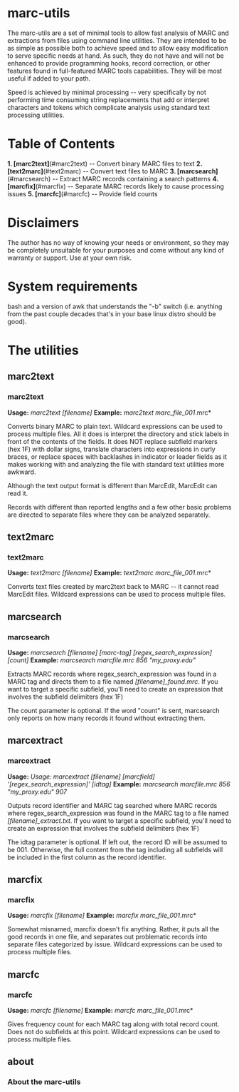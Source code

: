# marc-utils
The marc-utils are a set of minimal tools to allow fast analysis of MARC and extractions from files using command line utilities. They are intended to be as simple as possible both to achieve speed and to allow easy modification to serve specific needs at hand. As such, they do not have and will not be enhanced to provide programming hooks, record correction, or other features found in full-featured MARC tools capabilities. They will be most useful if added to your path.

Speed is achieved by minimal processing -- very specifically by not performing time consuming string replacements that add or interpret characters and tokens which complicate analysis using standard text processing utilities.

# Table of Contents
**1. [marc2text]**(#marc2text) -- Convert binary MARC files to text
**2. [text2marc]**(#text2marc) -- Convert text files to MARC
**3. [marcsearch]**(#marcsearch) -- Extract MARC records containing a search patterns
**4. [marcfix]**(#marcfix) -- Separate MARC records likely to cause processing issues
**5. [marcfc]**(#marcfc) -- Provide field counts

# Disclaimers

The author has no way of knowing your needs or environment, so they may be completely unsuitable for your purposes and come without any kind of warranty or support. Use at your own risk. 

# System requirements
bash and a version of awk that understands the "-b" switch (i.e. anything from the past couple decades that's in your base linux distro should be good). 

# The utilities

## marc2text
### marc2text
**Usage:** *marc2text [filename]*
**Example:** *marc2text marc_file_001*.mrc*

Converts binary MARC to plain text. Wildcard expressions can be used to process multiple files. All it does is interpret the directory and stick labels in front of the contents of the fields. It does NOT replace subfield markers (hex 1F) with dollar signs, translate characters into expressions in curly braces, or replace spaces with backlashes in indicator or leader fields as it makes working with and analyzing the file with standard text utilities more awkward.

Although the text output format is different than MarcEdit, MarcEdit can read it.

Records with different than reported lengths and a few other basic problems are directed to separate files where they can be analyzed separately.

## text2marc
### text2marc
**Usage:** *text2marc [filename]*
**Example:** *text2marc marc_file_001*.mrc*

Converts text files created by marc2text back to MARC -- it cannot read MarcEdit files. Wildcard expressions can be used to process multiple files. 

## marcsearch
### marcsearch
**Usage:** *marcsearch [filename] [marc-tag] [regex_search_expression] [count]*
**Example:** *marcsearch marcfile.mrc 856 "my_proxy.edu"*

Extracts MARC records where regex_search_expression was found in a MARC tag and directs them to a file named *[filename]_found.mrc*. If you want to target a specific subfield, you'll need to create an expression that involves the subfield delimiters (hex 1F)

The count parameter is optional. If the word "count" is sent, marcsearch only reports on how many records it found without extracting them.

## marcextract
### marcextract
**Usage:** *Usage: marcextract [filename] [marcfield] '[regex_search_expression]' [idtag]*
**Example:** *marcsearch marcfile.mrc 856 "my_proxy.edu" 907*

Outputs record identifier and MARC tag searched where MARC records where regex_search_expression was found in the MARC tag to a file named *[filename]_extract.txt*. If you want to target a specific subfield, you'll need to create an expression that involves the subfield delimiters (hex 1F)

The idtag parameter is optional. If left out, the record ID will be assumed to be 001. Otherwise, the full content from the tag including all subfields will be included in the first column as the record identifier.

## marcfix
### marcfix
**Usage:** *marcfix [filename]*
**Example:** *marcfix marc_file_001*.mrc*

Somewhat misnamed, marcfix doesn't fix anything. Rather, it puts all the good records in one file, and separates out problematic records into separate files categorized by issue. Wildcard expressions can be used to process multiple files.

## marcfc
### marcfc
**Usage:** *marcfc [filename]*
**Example:** *marcfc marc_file_001*.mrc*

Gives frequency count for each MARC tag along with total record count. Does not do subfields at this point. Wildcard expressions can be used to process multiple files.

## about
### About the marc-utils


